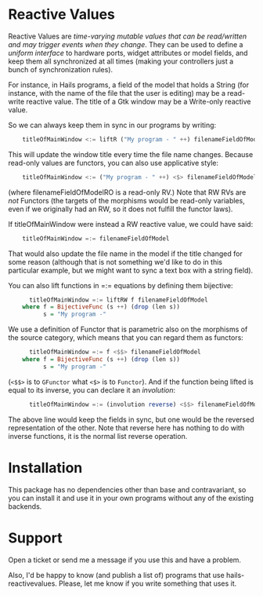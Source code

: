 # Reactive Values

Reactive Values are *time-varying mutable values that can be read/written and
may trigger events when they change*. They can be used to define a *uniform
interface* to hardware ports, widget attributes or model fields, and keep them
all synchronized at all times (making your controllers just a bunch of
synchronization rules).

For instance, in Hails programs, a field of the model that holds a String (for
instance, with the name of the file that the user is editing) may be a
read-write reactive value. The title of a Gtk window may be a Write-only
reactive value.

So we can always keep them in sync in our programs by writing:
``` haskell
    titleOfMainWindow <:= liftR ("My program - " ++) filenameFieldOfModel
```

This will update the window title every time the file name changes.
Because read-only values are functors, you can also use applicative style:
``` haskell
    titleOfMainWindow <:= ("My program - " ++) <$> filenameFieldOfModelRO
```

(where filenameFieldOfModelRO is a read-only RV.) Note that RW RVs are *not*
Functors (the targets of the morphisms would be read-only variables,
even if we originally had an RW, so it does not fulfill the functor laws).

If titleOfMainWindow were instead a RW reactive value, we could have said:
``` haskell
    titleOfMainWindow =:= filenameFieldOfModel
```

That would also update the file name in the model if the title changed for
some reason (although that is not something we'd like to do in this particular
example, but we might want to sync a text box with a string field).

You can also lift functions in =:= equations by defining them bijective:

``` haskell
      titleOfMainWindow =:= liftRW f filenameFieldOfModel
    where f = BijectiveFunc (s ++) (drop (len s))
          s = "My program -"
```

We use a definition of Functor that is parametric also on the morphisms of the
source category, which means that you can regard them as functors:

``` haskell
      titleOfMainWindow =:= f <$$> filenameFieldOfModel
    where f = BijectiveFunc (s ++) (drop (len s))
          s = "My program -"
```

(`<$$>` is to `GFunctor` what `<$>` is to `Functor`). And if the function being
lifted is equal to its inverse, you can declare it an *involution*:

``` haskell
      titleOfMainWindow =:= (involution reverse) <$$> filenameFieldOfModel
```

The above line would keep the fields in sync, but one would be the reversed
representation of the other. Note that reverse here has nothing to do with
inverse functions, it is the normal list reverse operation.

# Installation

This package has no dependencies other than base and contravariant, so you can
install it and use it in your own programs without any of the existing
backends.

# Support

Open a ticket or send me a message if you use this and have a problem.

Also, I'd be happy to know (and publish a list of) programs that use
hails-reactivevalues. Please, let me know if you write something that uses it.
